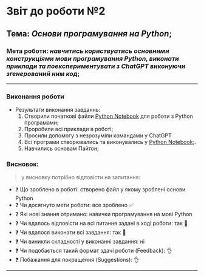 # Звіт до роботи №2
## Тема: _Основи програмування на Python_;
### Мета роботи: _навчитись користвуатись основними конструкціями мови програмування Python, виконати приклади та поекспериментувати з ChatGPT виконуючи згенерований ним код_;
---
### Виконання роботи
- Результати виконання завданнь:
    1. Створили початкові файли [Python Notebook](pb.ipynb) для роботи з Python програмами;
    1. Проробили всі приклади в роботі;
    1. Просили допомогу з незрозуміли командами у ChatGPT 
    1. Всі програми створювались та виконувались у [Python Notebook](pb.ipynb);.
    1. Навчились основам Пайтон;

### Висновок: 
> у висновку потрібно відповісти на запитання:
- :question: Що зроблено в роботі: створено файл у якому зроблені основи Python
- :question: Чи досягнуто мети роботи: все зроблено :white_check_mark:
- :question: Які нові знання отримано: навички програмування на мові Python
- :question: Чи вдалось відповісти на всі питання задані в ході роботи: так :100:
- :question: Чи вдалося виконати всі завдання: так :100:
- :question: Чи виникли складності у виконанні завдання: ні
- :question: Чи подобається такий формат здачі роботи (Feedback): :ok_hand:
- :question: Побажання для покращення (Suggestions): :ok_hand:
---
